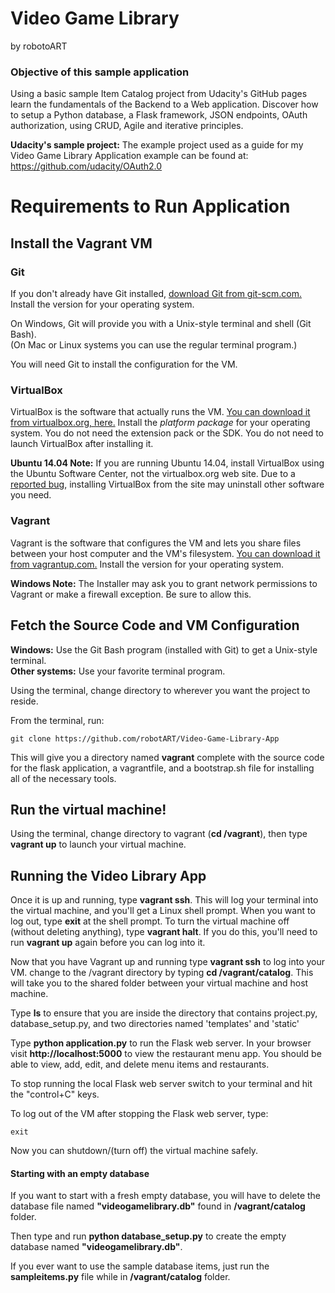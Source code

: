 # Video Game Library
by robotoART

### Objective of this sample application
Using a basic sample Item Catalog project from Udacity's GitHub pages learn the fundamentals of the Backend to a Web application. Discover how to setup a Python database, a Flask framework, JSON endpoints, OAuth authorization, using CRUD, Agile and iterative principles.

**Udacity's sample project:** The example project used as a guide for my Video Game Library Application example can be found at: https://github.com/udacity/OAuth2.0

# Requirements to Run Application
## Install the Vagrant VM
### Git

If you don't already have Git installed, [download Git from git-scm.com.](http://git-scm.com/downloads) Install the version for your operating system.

On Windows, Git will provide you with a Unix-style terminal and shell (Git Bash).  
(On Mac or Linux systems you can use the regular terminal program.)

You will need Git to install the configuration for the VM.

### VirtualBox

VirtualBox is the software that actually runs the VM. [You can download it from virtualbox.org, here.](https://www.virtualbox.org/wiki/Downloads)  Install the *platform package* for your operating system.  You do not need the extension pack or the SDK. You do not need to launch VirtualBox after installing it.

**Ubuntu 14.04 Note:** If you are running Ubuntu 14.04, install VirtualBox using the Ubuntu Software Center, not the virtualbox.org web site. Due to a [reported bug](http://ubuntuforums.org/showthread.php?t=2227131), installing VirtualBox from the site may uninstall other software you need.

### Vagrant

Vagrant is the software that configures the VM and lets you share files between your host computer and the VM's filesystem.  [You can download it from vagrantup.com.](https://www.vagrantup.com/downloads) Install the version for your operating system.

**Windows Note:** The Installer may ask you to grant network permissions to Vagrant or make a firewall exception. Be sure to allow this.

## Fetch the Source Code and VM Configuration

**Windows:** Use the Git Bash program (installed with Git) to get a Unix-style terminal.  
**Other systems:** Use your favorite terminal program.

Using the terminal, change directory to wherever you want the project to reside.

From the terminal, run:

    git clone https://github.com/robotART/Video-Game-Library-App

This will give you a directory named **vagrant** complete with the source code for the flask application, a vagrantfile, and a bootstrap.sh file for installing all of the necessary tools.

## Run the virtual machine!

Using the terminal, change directory to vagrant (**cd /vagrant**), then type **vagrant up** to launch your virtual machine.


## Running the Video Library App
Once it is up and running, type **vagrant ssh**. This will log your terminal into the virtual machine, and you'll get a Linux shell prompt. When you want to log out, type **exit** at the shell prompt.  To turn the virtual machine off (without deleting anything), type **vagrant halt**. If you do this, you'll need to run **vagrant up** again before you can log into it.


Now that you have Vagrant up and running type **vagrant ssh** to log into your VM.  change to the /vagrant directory by typing **cd /vagrant/catalog**. This will take you to the shared folder between your virtual machine and host machine.

Type **ls** to ensure that you are inside the directory that contains project.py, database_setup.py, and two directories named 'templates' and 'static'

Type **python application.py** to run the Flask web server. In your browser visit **http://localhost:5000** to view the restaurant menu app.  You should be able to view, add, edit, and delete menu items and restaurants.

To stop running the local Flask web server switch to your terminal and hit the "control+C" keys.

To log out of the VM after stopping the Flask web server, type:

    exit

Now you can shutdown/(turn off) the virtual machine safely.

#### Starting with an empty database
If you want to start with a fresh empty database, you will have to delete the database file named **"videogamelibrary.db"** found in **/vagrant/catalog** folder.

Then type and run **python database_setup.py** to create the empty database named **"videogamelibrary.db"**.

If you ever want to use the sample database items, just run the **sampleitems.py** file while in **/vagrant/catalog** folder.
